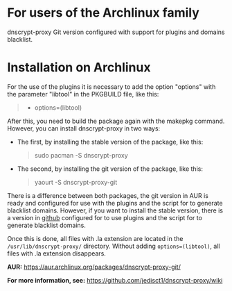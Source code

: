 # For users of the Archlinux family

dnscrypt-proxy Git version configured with support for plugins and domains blacklist.

# Installation on Archlinux

For the use of the plugins it is necessary to add the option "options" with the parameter "libtool" in the PKGBUILD file, like this: 

> * options=(libtool)

After this, you need to build the package again with the makepkg command. However, you can install dnscrypt-proxy in two ways:

* The first, by installing the stable version of the package, like this:    

    > sudo pacman -S dnscrypt-proxy 

* The second, by installing the git version of the package, like this:

    > yaourt -S dnscrypt-proxy-git

There is a difference between both packages, the git version in AUR is ready and configured for use with the plugins and the script for to generate blacklist domains. However, if you want to install the stable version, there is a version in [github](https://github.com/FixedTorres/dnscrypt-proxy) configured for to use plugins and the script for to generate blacklist domains.

Once this is done, all files with .la extension are located in the `/usr/lib/dnscrypt-proxy/` directory. Without adding `options=(libtool)`, all files with .la extension disappears.

**AUR:** https://aur.archlinux.org/packages/dnscrypt-proxy-git/

**For more information, see:** https://github.com/jedisct1/dnscrypt-proxy/wiki
